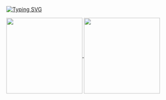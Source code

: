 [![Typing SVG](https://readme-typing-svg.demolab.com/?lines=Olá,+me+chamo+Artur+Vincius.;Seja+Bem-Vindo!!+:%29)](https://git.io/typing-svg)

<a href="https://github.com/focarica">
  <img height=200 align="center" src="https://github-readme-stats-ten-gamma-78.vercel.app/api&username=focarica&show_icons=true&theme=highcontrast&hide_border=True&include_all_commits=true&count_private=true" />
</a>
<a href="https://github.com/focarica">
  <img height=200 align="center" src="https://github-readme-stats-ten-gamma-78.vercel.app/api/top-langs/?username=focarica&theme=highcontrast&hide_border=True&layout=compact&count_private=true&size_weight=0.5&count_weight=0.5" />
</a>

